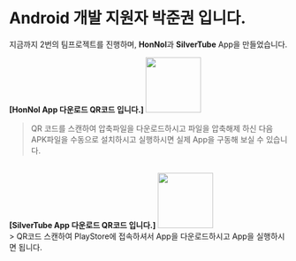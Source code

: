 # Android 개발 지원자 박준권 입니다.

지금까지 2번의 팀프로젝트를 진행하며, <b>HonNol</b>과 <b>SilverTube</b> App을 만들었습니다.
<br>

<b>[HonNol App 다운로드 QR코드 입니다.]</b>
<img src="https://i.esdrop.com/d/pLNLVMFlkr.jpg.sthumb"  width="100" height="100"> <br> 
> QR 코드를 스캔하여 압축파일을 다운로드하시고 파일을 압축해제 하신 다음 <br>
> APK파일을 수동으로 설치하시고 실행하시면 실제 App을 구동해 보실 수 있습니다.

<br>
<b>[SilverTube App 다운로드 QR코드 입니다.]</b>
<img src="https://i.esdrop.com/d/ljquNGj0Xy.jpg.sthumb"  width="100" height="100"> <br>
> QR코드 스캔하여 PlayStore에 접속하셔서 App을 다운로드하시고 App을 실행하시면 됩니다.
